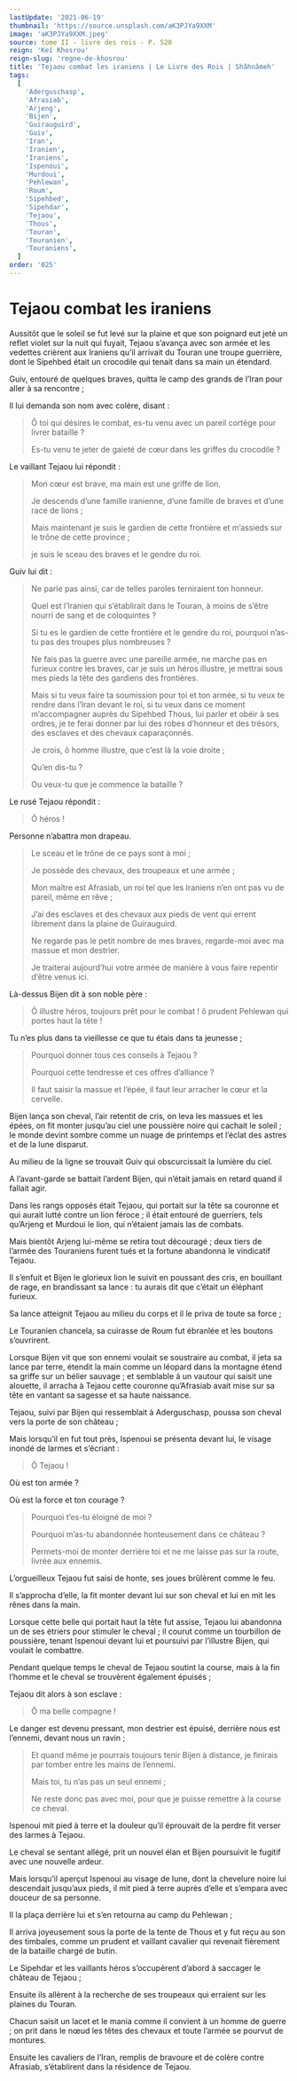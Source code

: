 ```yaml
---
lastUpdate: '2021-06-19'
thumbnail: 'https://source.unsplash.com/aK3PJYa9XXM'
image: 'aK3PJYa9XXM.jpeg'
source: tome II - livre des rois - P. 520
reign: 'Keï Khosrou'
reign-slug: 'regne-de-khosrou'
title: 'Tejaou combat les iraniens | Le Livre des Rois | Shâhnâmeh'
tags:
  [
    'Aderguschasp',
    'Afrasiab',
    'Arjeng',
    'Bijen',
    'Guirauguird',
    'Guiv',
    'Iran',
    'Iranien',
    'Iraniens',
    'Ispenoui',
    'Murdoui',
    'Pehlewan',
    'Roum',
    'Sipehbed',
    'Sipehdar',
    'Tejaou',
    'Thous',
    'Touran',
    'Touranien',
    'Touraniens',
  ]
order: '025'
---
```


# Tejaou combat les iraniens

Aussitôt que le soleil se fut levé sur la plaine et que son poignard eut jeté un reflet violet sur la nuit qui fuyait, Tejaou s’avança avec son armée et les vedettes crièrent aux Iraniens qu’il arrivait du Touran une troupe guerrière, dont le Sipehbed était un crocodile qui tenait dans sa main un étendard.

Guiv, entouré de quelques braves, quitta le camp des grands de l’Iran pour aller à sa rencontre ;

Il lui demanda son nom avec colère, disant :

> Ô toi qui désires le combat, es-tu venu avec un pareil cortège pour livrer bataille ?
>
> Es-tu venu te jeter de gaieté de cœur dans les griffes du crocodile ?

Le vaillant Tejaou lui répondit :

> Mon cœur est brave, ma main est une griffe de lion.
>
> Je descends d’une famille iranienne, d’une famille de braves et d’une race de lions ;
>
> Mais maintenant je suis le gardien de cette frontière et m’assieds sur le trône de cette province ;
>
> je suis le sceau des braves et le gendre du roi.

Guiv lui dit :

> Ne parle pas ainsi, car de telles paroles terniraient ton honneur.
>
> Quel est l’Iranien qui s’établirait dans le Touran, à moins de s’être nourri de sang et de coloquintes ?
>
> Si tu es le gardien de cette frontière et le gendre du roi, pourquoi n’as-tu pas des troupes plus nombreuses ?
>
> Ne fais pas la guerre avec une pareille armée, ne marche pas en furieux contre les braves, car je suis un héros illustre, je mettrai sous mes pieds la tête des gardiens des frontières.
>
> Mais si tu veux faire ta soumission pour toi et ton armée, si tu veux te rendre dans l’Iran devant le roi, si tu veux dans ce moment m’accompagner auprès du Sipehbed Thous, lui parler et obéir à ses ordres, je te ferai donner par lui des robes d’honneur et des trésors, des esclaves et des chevaux caparaçonnés.
>
> Je crois, ô homme illustre, que c’est là la voie droite ;
>
> Qu’en dis-tu ?
>
> Ou veux-tu que je commence la bataille ?

Le rusé Tejaou répondit :

> Ô héros !

Personne n’abattra mon drapeau.

> Le sceau et le trône de ce pays sont à moi ;
>
> Je possède des chevaux, des troupeaux et une armée ;
>
> Mon maître est Afrasiab, un roi tel que les Iraniens n’en ont pas vu de pareil, même en rêve ;
>
> J’ai des esclaves et des chevaux aux pieds de vent qui errent librement dans la plaine de Guirauguird.
>
> Ne regarde pas le petit nombre de mes braves, regarde-moi avec ma massue et mon destrier.
>
> Je traiterai aujourd’hui votre armée de manière à vous faire repentir d’être venus ici.

Là-dessus Bijen dit à son noble père :

> Ô illustre héros, toujours prêt pour le combat ! ô prudent Pehlewan qui portes haut la tête !

Tu n’es plus dans ta vieillesse ce que tu étais dans ta jeunesse ;

> Pourquoi donner tous ces conseils à Tejaou ?
>
> Pourquoi cette tendresse et ces offres d’alliance ?
>
> Il faut saisir la massue et l’épée, il faut leur arracher le cœur et la cervelle.

Bijen lança son cheval, l’air retentit de cris, on leva les massues et les épées, on fit monter jusqu’au ciel une poussière noire qui cachait le soleil ; le monde devint sombre comme un nuage de printemps et l’éclat des astres et de la lune disparut.

Au milieu de la ligne se trouvait Guiv qui obscurcissait la lumière du ciel.

A l’avant-garde se battait l’ardent Bijen, qui n’était jamais en retard quand il fallait agir.

Dans les rangs opposés était Tejaou, qui portait sur la tête sa couronne et qui aurait lutté contre un lion féroce ; il était entouré de guerriers, tels qu’Arjeng et Murdoui le lion, qui n’étaient jamais las de combats.

Mais bientôt Arjeng lui-même se retira tout découragé ; deux tiers de l’armée des Touraniens furent tués et la fortune abandonna le vindicatif Tejaou.

Il s’enfuit et Bijen le glorieux lion le suivit en poussant des cris, en bouillant de rage, en brandissant sa lance : tu aurais dit que c’était un éléphant furieux.

Sa lance atteignit Tejaou au milieu du corps et il le priva de toute sa force ;

Le Touranien chancela, sa cuirasse de Roum fut ébranlée et les boutons s’ouvrirent.

Lorsque Bijen vit que son ennemi voulait se soustraire au combat, il jeta sa lance par terre, étendit la main comme un léopard dans la montagne étend sa griffe sur un bélier sauvage ; et semblable à un vautour qui saisit une alouette, il arracha à Tejaou cette couronne qu’Afrasiab avait mise sur sa tête en vantant sa sagesse et sa haute naissance.

Tejaou, suivi par Bijen qui ressemblait à Aderguschasp, poussa son cheval vers la porte de son château ;

Mais lorsqu’il en fut tout près, Ispenoui se présenta devant lui, le visage inondé de larmes et s’écriant :

> Ô Tejaou !

Où est ton armée ?

Où est la force et ton courage ?

> Pourquoi t’es-tu éloigné de moi ?
>
> Pourquoi m’as-tu abandonnée honteusement dans ce château ?
>
> Permets-moi de monter derrière toi et ne me laisse pas sur la route, livrée aux ennemis.

L’orgueilleux Tejaou fut saisi de honte, ses joues brûlèrent comme le feu.

Il s’approcha d’elle, la fit monter devant lui sur son cheval et lui en mit les rênes dans la main.

Lorsque cette belle qui portait haut la tête fut assise, Tejaou lui abandonna un de ses étriers pour stimuler le cheval ; il courut comme un tourbillon de poussière, tenant Ispenoui devant lui et poursuivi par l’illustre Bijen, qui voulait le combattre.

Pendant quelque temps le cheval de Tejaou soutint la course, mais à la fin l’homme et le cheval se trouvèrent également épuisés ;

Tejaou dit alors à son esclave :

> Ô ma belle compagne !

Le danger est devenu pressant, mon destrier est épuisé, derrière nous est l’ennemi, devant nous un ravin ;

> Et quand même je pourrais toujours tenir Bijen à distance, je finirais par tomber entre les mains de l’ennemi.
>
> Mais toi, tu n’as pas un seul ennemi ;
>
> Ne reste donc pas avec moi, pour que je puisse remettre à la course ce cheval.

Ispenoui mit pied à terre et la douleur qu’il éprouvait de la perdre fit verser des larmes à Tejaou.

Le cheval se sentant allégé, prit un nouvel élan et Bijen poursuivit le fugitif avec une nouvelle ardeur.

Mais lorsqu’il aperçut Ispenoui au visage de lune, dont la chevelure noire lui descendait jusqu’aux pieds, il mit pied à terre auprès d’elle et s’empara avec douceur de sa personne.

Il la plaça derrière lui et s’en retourna au camp du Pehlewan ;

Il arriva joyeusement sous la porte de la tente de Thous et y fut reçu au son des timbales, comme un prudent et vaillant cavalier qui revenait fièrement de la bataille chargé de butin.

Le Sipehdar et les vaillants héros s’occupèrent d’abord à saccager le château de Tejaou ;

Ensuite ils allèrent à la recherche de ses troupeaux qui erraient sur les plaines du Touran.

Chacun saisit un lacet et le mania comme il convient à un homme de guerre ; on prit dans le nœud les têtes des chevaux et toute l’armée se pourvut de montures.

Ensuite les cavaliers de l’Iran, remplis de bravoure et de colère contre Afrasiab, s’établirent dans la résidence de Tejaou.
